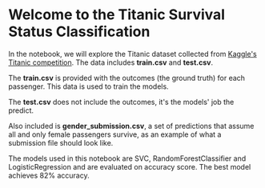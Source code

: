 # Welcome to the Titanic Survival Status Classification
In the notebook, we will explore the Titanic dataset collected from [Kaggle's Titanic competition](https://www.kaggle.com/c/titanic). The data includes **train.csv** and **test.csv**.

The **train.csv** is provided with the outcomes (the ground truth) for each passenger. This data is used to train the models.

The **test.csv** does not include the outcomes, it's the models' job the predict.

Also included is **gender_submission.csv**, a set of predictions that assume all and only female passengers survive, as an example of what a submission file should look like.

The models used in this notebook are SVC, RandomForestClassifier and LogisticRegression and are evaluated on accuracy score. The best model achieves 82% accuracy.
